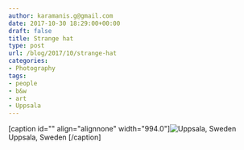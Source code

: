 ```yaml
---
author: karamanis.g@gmail.com
date: 2017-10-30 18:29:00+00:00
draft: false
title: Strange hat
type: post
url: /blog/2017/10/strange-hat
categories:
- Photography
tags:
- people
- b&w
- art
- Uppsala
---
```


[caption id="" align="alignnone" width="994.0"]![ Uppsala, Sweden ](https://images.squarespace-cdn.com/content/v1/4f3f61bae4b063b909445965/1509121605628-VKN7MOZ9RSRI24EXYOZK/ke17ZwdGBToddI8pDm48kO93TmJo5U0FDw0Ao9cFCcwUqsxRUqqbr1mOJYKfIPR7LoDQ9mXPOjoJoqy81S2I8PaoYXhp6HxIwZIk7-Mi3Tsic-L2IOPH3Dwrhl-Ne3Z245ILOs5PFfDFoHshBSA_6dgSUuVk4JxVMD8NpyV_veyhHAH51QaxKq4KdVMVBxpG/image-asset.jpeg?format=original)
 Uppsala, Sweden [/caption]

